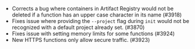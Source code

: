- Corrects a bug where containers in Artifact Registry would not be deleted if a function has an upper case character in its name (#3918)
- Fixes issue where providing the `--project` flag during `init` would not be recognized with a default project already set. (#3870)
- Fixes issue with setting memory limits for some functions (#3924)
- New HTTPS functions only allow secure traffic. (#3923)

